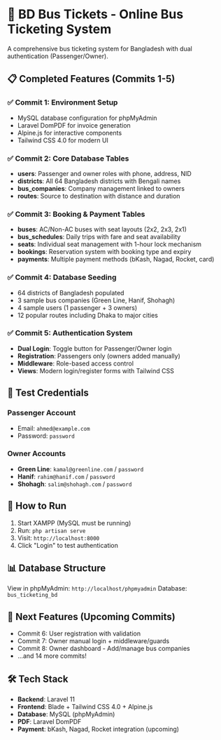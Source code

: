 # 🚌 BD Bus Tickets - Online Bus Ticketing System

A comprehensive bus ticketing system for Bangladesh with dual authentication (Passenger/Owner).

## 📋 Completed Features (Commits 1-5)

### ✅ Commit 1: Environment Setup
- MySQL database configuration for phpMyAdmin
- Laravel DomPDF for invoice generation
- Alpine.js for interactive components
- Tailwind CSS 4.0 for modern UI

### ✅ Commit 2: Core Database Tables
- **users**: Passenger and owner roles with phone, address, NID
- **districts**: All 64 Bangladesh districts with Bengali names
- **bus_companies**: Company management linked to owners
- **routes**: Source to destination with distance and duration

### ✅ Commit 3: Booking & Payment Tables
- **buses**: AC/Non-AC buses with seat layouts (2x2, 2x3, 2x1)
- **bus_schedules**: Daily trips with fare and seat availability
- **seats**: Individual seat management with 1-hour lock mechanism
- **bookings**: Reservation system with booking type and expiry
- **payments**: Multiple payment methods (bKash, Nagad, Rocket, card)

### ✅ Commit 4: Database Seeding
- 64 districts of Bangladesh populated
- 3 sample bus companies (Green Line, Hanif, Shohagh)
- 4 sample users (1 passenger + 3 owners)
- 12 popular routes including Dhaka to major cities

### ✅ Commit 5: Authentication System
- **Dual Login**: Toggle button for Passenger/Owner login
- **Registration**: Passengers only (owners added manually)
- **Middleware**: Role-based access control
- **Views**: Modern login/register forms with Tailwind CSS

## 🔑 Test Credentials

### Passenger Account
- Email: `ahmed@example.com`
- Password: `password`

### Owner Accounts
- **Green Line**: `kamal@greenline.com` / `password`
- **Hanif**: `rahim@hanif.com` / `password`
- **Shohagh**: `salim@shohagh.com` / `password`

## 🚀 How to Run

1. Start XAMPP (MySQL must be running)
2. Run: `php artisan serve`
3. Visit: `http://localhost:8000`
4. Click "Login" to test authentication

## 📊 Database Structure

View in phpMyAdmin: `http://localhost/phpmyadmin`
Database: `bus_ticketing_bd`

## 🎯 Next Features (Upcoming Commits)

- Commit 6: User registration with validation
- Commit 7: Owner manual login + middleware/guards
- Commit 8: Owner dashboard - Add/manage bus companies
- ...and 14 more commits!

## 🛠️ Tech Stack

- **Backend**: Laravel 11
- **Frontend**: Blade + Tailwind CSS 4.0 + Alpine.js
- **Database**: MySQL (phpMyAdmin)
- **PDF**: Laravel DomPDF
- **Payment**: bKash, Nagad, Rocket integration (upcoming)
